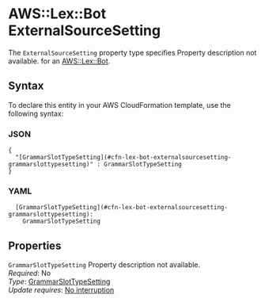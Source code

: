 # AWS::Lex::Bot ExternalSourceSetting<a name="aws-properties-lex-bot-externalsourcesetting"></a>

<a name="aws-properties-lex-bot-externalsourcesetting-description"></a>The `ExternalSourceSetting` property type specifies Property description not available\. for an [AWS::Lex::Bot](aws-resource-lex-bot.md)\.

## Syntax<a name="aws-properties-lex-bot-externalsourcesetting-syntax"></a>

To declare this entity in your AWS CloudFormation template, use the following syntax:

### JSON<a name="aws-properties-lex-bot-externalsourcesetting-syntax.json"></a>

```
{
  "[GrammarSlotTypeSetting](#cfn-lex-bot-externalsourcesetting-grammarslottypesetting)" : GrammarSlotTypeSetting
}
```

### YAML<a name="aws-properties-lex-bot-externalsourcesetting-syntax.yaml"></a>

```
  [GrammarSlotTypeSetting](#cfn-lex-bot-externalsourcesetting-grammarslottypesetting): 
    GrammarSlotTypeSetting
```

## Properties<a name="aws-properties-lex-bot-externalsourcesetting-properties"></a>

`GrammarSlotTypeSetting`  <a name="cfn-lex-bot-externalsourcesetting-grammarslottypesetting"></a>
Property description not available\.  
*Required*: No  
*Type*: [GrammarSlotTypeSetting](aws-properties-lex-bot-grammarslottypesetting.md)  
*Update requires*: [No interruption](https://docs.aws.amazon.com/AWSCloudFormation/latest/UserGuide/using-cfn-updating-stacks-update-behaviors.html#update-no-interrupt)